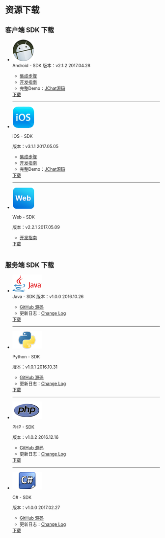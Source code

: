 # 资源下载

## 客户端 SDK 下载

<table>
<div class="download">
    <ul>
        <li>
            <div class="download-left">
                <div class="download-image download-image-first">
                    <img src="../image/resource_android.png">
                </div>
            </div>
            <div class="download-right" id="download-right-first">
                <div class="download-title">
                    <span id="release-title">Android - SDK</span>
                    <span id="release-version">版本：v2.1.2</span>
                    <span id="release-time">2017.04.28</span>
                </div>
                <div class="download-info">
                    <ul class="download-info-ul">
                        <li><a href="../client/jmessage_android_guide">集成步骤</a></li>
                        <li><a href="../client/im_sdk_android/">开发指南</a></li>
                        <li>完整Demo：<a href="https://github.com/jpush/jchat-android/" target="_blank">JChat源码</a></li>
                        <div style=" clear:both; visibility:hidden;">
                    </ul>
                    </div>
                    <div class="download-icon">
                        <a href="https://www.jiguang.cn/downloads/sdk/im_android/">下载</a>
                    </div>
                </div>
                <div class="hr">
                <hr />
                </div>
        </li>
        <li>
            <div class="download-left">
                <div class="download-image">
                    <img src="../image/resource_ios.png">
                </div>
            </div>
            <div class="download-right">
                <div class="download-title">
                    <p id="release-title">iOS - SDK</p>
                    <span id="release-version">版本：v3.1.1</span>
                    <span id="release-time">2017.05.05</span>
                </div>
                <div class="download-info">
                    <ul class="download-info-ul">
                        <li><a href="../client/jmessage_ios_guide/">集成步骤</a></li>
                        <li><a href="../client/im_sdk_ios/">开发指南</a></li>
                        <li>完整Demo：<a href="https://github.com/jpush/jchat-ios" target="_blank">JChat源码</a></li>
                        <div style=" clear:both; visibility:hidden;">
                    </ul>
                    </div>
                    <div class="download-icon">
                        <a href="https://www.jiguang.cn/downloads/sdk/im_ios/">下载</a>
                    </div>
                </div>
                <div class="hr">
                <hr />
                </div>
        </li>
        <li>
            <div class="download-left">
                <div class="download-image">
                    <img src="../image/resource_js.png">
                </div>
            </div>
            <div class="download-right">
                <div class="download-title">
                    <p id="release-title">Web - SDK</p>
                    <span id="release-version">版本：v2.2.1</span>
                    <span id="release-time">2017.05.09</span>
                </div>
                <div class="download-info">
                    <ul class="download-info-ul">
                        <li><a href="../client/im_sdk_js_v2/">开发指南</a></li>
                        <div style=" clear:both; visibility:hidden;">
                    </ul>
                    </div>
                    <div class="download-icon">
                        <a href="https://www.jiguang.cn/downloads/sdk/im_js/">下载</a>
                    </div>
                </div>
        </li>
        <div style=" clear:both; visibility:hidden;">
    </ul>
    </div>
    </table>
    
    
## 服务端 SDK 下载

<table>
<div class="download">
    <ul>
        <li>
            <div class="download-left">
                <div class="download-image download-image-first">
                    <img src="../image/resource_sdk_java.png">
                </div>
            </div>
            <div class="download-right" id="download-right-first">
                <div class="download-title">
                    <span id="release-title">Java - SDK</span>
                    <span id="release-version">版本：v1.0.0</span>
                    <span id="release-time">2016.10.26</span>
                </div>
                <div class="download-info">
                    <ul class="download-info-ul">
                        <li><a href="https://github.com/jpush/jmessage-api-java-client"
                        target="_blank">GitHub 源码</a></li>
                        <li>更新日志：<a href="https://github.com/jpush/jmessage-api-java-client/releases" target="_blank">Change Log</a></li>
                        <div style=" clear:both; visibility:hidden;">
                    </ul>
                    </div>
                    <div class="download-icon">
                        <a href="https://sdkfiledl.jiguang.cn/jpush-api-java-client-3.2.11.zip">下载</a>
                    </div>
                </div>
                <div class="hr">
                <hr />
                </div>
        </li>
        <li>
            <div class="download-left">
                <div class="download-image">
                    <img src="../image/resource_sdk_python.png">
                </div>
            </div>
            <div class="download-right">
                <div class="download-title">
                    <p id="release-title">Python - SDK</p>
                    <span id="release-version">版本：v1.0.1</span>
                    <span id="release-time">2016.10.31</span>
                </div>
                <div class="download-info">
                    <ul class="download-info-ul">
                        <li><a href="https://github.com/jpush/jmessage-api-python-client"
                        target="_blank">GitHub 源码</a></li>
                        <li>更新日志：<a href="https://github.com/jpush/jmessage-api-python-client/releases" target="_blank">Change Log</a></li>
                        <div style=" clear:both; visibility:hidden;">
                    </ul>
                    </div>
                    <div class="download-icon">
                        <a href="https://sdkfiledl.jiguang.cn/jmessage-api-python-client-1.0.1.zip">下载</a>
                    </div>
                </div>
                <div class="hr">
                <hr />
                </div>
        </li>
        <li>
            <div class="download-left">
                <div class="download-image">
                    <img src="../image/resource_sdk_php.png">
                </div>
            </div>
            <div class="download-right">
                <div class="download-title">
                    <p id="release-title">PHP - SDK</p>
                    <span id="release-version">版本：v1.0.2</span>
                    <span id="release-time">2016.12.16</span>
                </div>
                <div class="download-info">
                    <ul class="download-info-ul">
                        <li><a href="https://github.com/jpush/jmessage-api-php-client"
                        target="_blank">GitHub 源码</a></li>
                        <li>更新日志：<a href="https://github.com/jpush/jmessage-api-php-client/releases" target="_blank">Change Log</a></li>
                        <div style=" clear:both; visibility:hidden;">
                    </ul>
                    </div>
                    <div class="download-icon">
                        <a href="https://sdkfiledl.jiguang.cn/jmessage-api-php-client-1.0.2.zip">下载</a>
                    </div>
                <div class="hr">
                <hr />
                </div>
        </li>
        <li>
            <div class="download-left">
                <div class="download-image">
                    <img src="../image/resource_sdk_csharp.png">
                </div>
            </div>
            <div class="download-right">
                <div class="download-title">
                    <p id="release-title">C# - SDK</p>
                    <span id="release-version">版本：v1.0.0</span>
                    <span id="release-time">2017.02.27</span>
                </div>
                <div class="download-info">
                    <ul class="download-info-ul">
                        <li><a href="https://github.com/jpush/jmessage-api-csharp-client"
                        target="_blank">GitHub 源码</a></li>
                        <li>更新日志：<a href="https://github.com/jpush/jmessage-api-csharp-client/releases" target="_blank">Change Log</a></li>
                        <div style=" clear:both; visibility:hidden;">
                    </ul>
                    </div>
                    <div class="download-icon">
                        <a href="https://sdkfiledl.jiguang.cn/jmessage-api-csharp-client-1.0.0.zip">下载</a>
                    </div>
                </div>
        </li>
        <div style=" clear:both; visibility:hidden;">
    </ul>
    </div>
    </table>
    
    